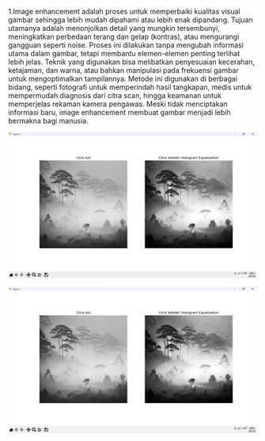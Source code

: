 1.Image enhancement adalah proses untuk memperbaiki kualitas visual gambar sehingga lebih mudah dipahami atau lebih enak dipandang. Tujuan utamanya adalah menonjolkan detail yang mungkin tersembunyi, meningkatkan perbedaan terang dan gelap (kontras), atau mengurangi gangguan seperti noise. Proses ini dilakukan tanpa mengubah informasi utama dalam gambar, tetapi membantu elemen-elemen penting terlihat lebih jelas.
    Teknik yang digunakan bisa melibatkan penyesuaian kecerahan, ketajaman, dan warna, atau bahkan manipulasi pada frekuensi gambar untuk mengoptimalkan tampilannya. Metode ini digunakan di berbagai bidang, seperti fotografi untuk memperindah hasil tangkapan, medis untuk mempermudah diagnosis dari citra scan, hingga keamanan untuk memperjelas rekaman kamera pengawas. Meski tidak menciptakan informasi baru, image enhancement membuat gambar menjadi lebih bermakna bagi manusia.

![2. Gambar Hasil Histogram Equalization ](2.Gambar_Histogram_Equalization.png)

![3. Gambar Hasil contrast 1.5 Dengan Perbandingan Histogram Equalization ](2.Gambar_Histogram_Equalization.png)


